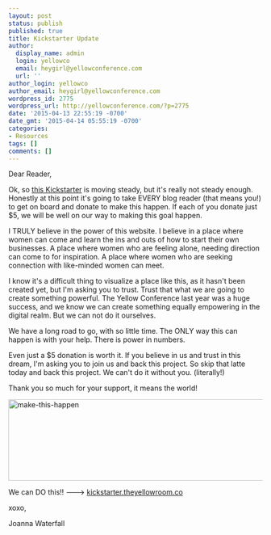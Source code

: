 ```yaml
---
layout: post
status: publish
published: true
title: Kickstarter Update
author:
  display_name: admin
  login: yellowco
  email: heygirl@yellowconference.com
  url: ''
author_login: yellowco
author_email: heygirl@yellowconference.com
wordpress_id: 2775
wordpress_url: http://yellowconference.com/?p=2775
date: '2015-04-13 22:55:19 -0700'
date_gmt: '2015-04-14 05:55:19 -0700'
categories:
- Resources
tags: []
comments: []
---
```

<p>Dear Reader,</p>
<p>Ok, so&nbsp;<a href="https://www.kickstarter.com/projects/1439745204/the-yellow-room-a-digital-hub-for-creative-world-c" target="_blank" data-cke-saved-href="https://www.kickstarter.com/projects/1439745204/the-yellow-room-a-digital-hub-for-creative-world-c">this Kickstarter</a>&nbsp;is moving steady, but it's really not steady enough. Honestly at this point it's going to take EVERY blog reader&nbsp;(that means you!) to get on board and donate to make this happen. If each of you donate just $5, we will be well on our way to making this goal happen.</p>
<p>I&nbsp;TRULY believe in the power of this website. I believe in a place where women can come and learn the ins and outs of how to start their own businesses. A place where women who are feeling alone, needing direction can come to for inspiration. A place where women who are seeking connection with like-minded women can meet.</p>
<p>I know it's a difficult thing to visualize a place like this, as it hasn't been created yet, but I'm asking you to trust. Trust that what we are going to create something powerful. The Yellow Conference last year was a huge success, and&nbsp;we know we can create something equally empowering in the digital realm. But we can not do it ourselves.</p>
<p>We have a long road to go, with so little time. The ONLY way this can happen is with&nbsp;your help. There is&nbsp;power in numbers.</p>
<p>Even just a $5 donation is worth it. If you believe in us and trust in this dream, I'm asking you to join us and back this project. So skip that latte today and back this project. We can't do it without you. (literally!)</p>
<p>Thank you so much for your support, it means the world!</p>
<p><a href="https://www.kickstarter.com/projects/1439745204/the-yellow-room-a-digital-hub-for-creative-world-c" target="_blank"><img class="aligncenter wp-image-2779" src="http://yellowconference.com/wp-content/uploads/2015/04/make-this-happen.jpg" alt="make-this-happen" width="700" height="161" /></a></p>
<p>We can DO this!! ---> <a href="https://www.kickstarter.com/projects/1439745204/the-yellow-room-a-digital-hub-for-creative-world-c" target="_blank">kickstarter.theyellowroom.co</a></p>
<p>xoxo,</p>
<p>Joanna Waterfall</p>
